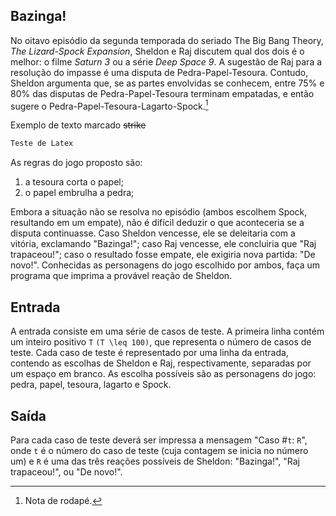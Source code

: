 Bazinga!
----------

No oitavo episódio da segunda temporada do seriado The Big Bang Theory, *The
Lizard-Spock Expansion*, Sheldon e Raj discutem qual dos dois é o melhor: o
filme *Saturn 3* ou a série _Deep Space 9_. A sugestão de Raj para a
resolução do impasse é uma disputa de Pedra-Papel-Tesoura. Contudo,
Sheldon argumenta que, se as partes envolvidas se conhecem, entre 75% e 80%
das disputas de
Pedra-Papel-Tesoura terminam empatadas, e então sugere o
Pedra-Papel-Tesoura-Lagarto-Spock.[^1] 

[^1]: Nota de rodapé.

Exemplo de texto marcado ~~strike~~

```LaTeX
Teste de Latex
```

As regras do jogo proposto são:

1. a tesoura corta o papel;
1. o papel embrulha a pedra;

Embora a situação não se resolva no episódio (ambos escolhem Spock, resultando
em um empate), não é difícil deduzir o que aconteceria se a disputa continuasse.
Caso Sheldon vencesse, ele se deleitaria com a vitória, exclamando "Bazinga!";
caso Raj vencesse, ele concluiria que "Raj trapaceou!"; caso o resultado fosse
empate, ele exigiria nova partida: "De novo!". Conhecidas as personagens do
jogo escolhido por ambos, faça um programa que imprima a provável reação de
Sheldon.

## Entrada

A entrada consiste em uma série de casos de teste. A primeira linha contém um
inteiro positivo `T` `(T \leq 100)`, que representa o número de casos de teste.
Cada
caso de teste é representado por uma linha da entrada, contendo as escolhas de
Sheldon e Raj, respectivamente, separadas por um espaço em branco. As escolha
possíveis são as personagens do jogo: pedra, papel, tesoura, lagarto e Spock.

## Saída

Para cada caso de teste deverá ser impressa a mensagem "Caso #`t`: `R`", onde
`t` é o
número do caso de teste (cuja contagem se inicia no número um) e `R` é uma das
três reações possíveis de Sheldon: "Bazinga!", "Raj trapaceou!", ou "De novo!".
